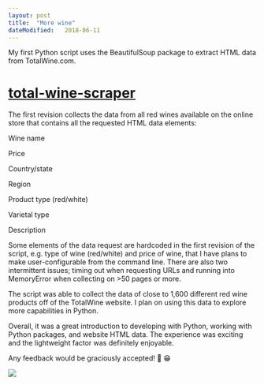```yaml
---
layout: post
title:  "More wine"
dateModified:   2018-06-11
---
```

My first Python script uses the BeautifulSoup package to extract HTML data from TotalWine.com.

# [total-wine-scraper](https://github.com/tonezz/total-wine-scraper)

The first revision collects the data from all red wines available on the online store that contains all the requested HTML data elements:


Wine name

Price

Country/state

Region

Product type (red/white)

Varietal type

Description


Some elements of the data request are hardcoded in the first revision of the script, e.g. type of wine (red/white) and price of wine, that I have plans to make user-configurable from the command line. There are also two intermittent issues; timing out when requesting URLs and running into MemoryError when collecting on >50 pages or more.


The script was able to collect the data of close to 1,600 different red wine products off of the TotalWine website. I plan on using this data to explore more capabilities in Python.


Overall, it was a great introduction to developing with Python, working with Python packages, and website HTML data. The experience was exciting and the lightweight factor was definitely enjoyable.


Any feedback would be graciously accepted! :rainbow: :grin:

![](../../../images/wineshot.jpg)
